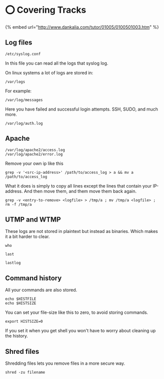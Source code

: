 # ⭕ Covering Tracks

{% embed url="http://www.dankalia.com/tutor/01005/0100501003.htm" %}

## Log files

`/etc/syslog.conf`

In this file you can read all the logs that syslog log.

On linux systems a lot of logs are stored in:

```
/var/logs
```

For example:

```
/var/log/messages
```

Here you have failed and successful login attempts. SSH, SUDO, and much more.

```
/var/log/auth.log
```

## Apache

```
/var/log/apache2/access.log
/var/log/apache2/error.log
```

Remove your own ip like this

```
grep -v '<src-ip-address>' /path/to/access_log > a && mv a /path/to/access_log
```

What it does is simply to copy all lines except the lines that contain your IP-address. And then move them, and them move them back again.

```
grep -v <entry-to-remove> <logfile> > /tmp/a ; mv /tmp/a <logfile> ; rm -f /tmp/a
```

## UTMP and WTMP

These logs are not stored in plaintext but instead as binaries. Which makes it a bit harder to clear.

```
who
```

```
last
```

```
lastlog
```

## Command history

All your commands are also stored.

```
echo $HISTFILE
echo $HISTSIZE
```

You can set your file-size like this to zero, to avoid storing commands.

```
export HISTSIZE=0
```

If you set it when you get shell you won't have to worry about cleaning up the history.

## Shred files

Shredding files lets you remove files in a more secure way.

```
shred -zu filename
```
